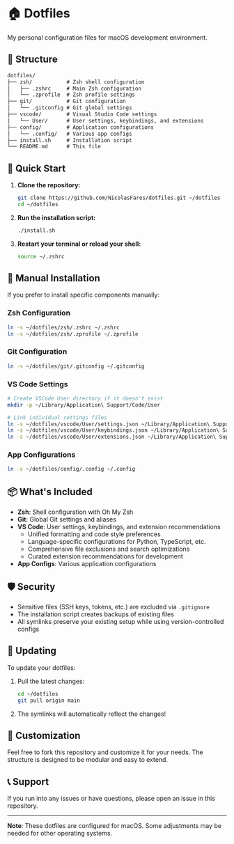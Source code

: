 # 🏠 Dotfiles

My personal configuration files for macOS development environment.

## 📁 Structure

```txt
dotfiles/
├── zsh/           # Zsh shell configuration
│   ├── .zshrc     # Main Zsh configuration
│   └── .zprofile  # Zsh profile settings
├── git/           # Git configuration
│   └── .gitconfig # Git global settings
├── vscode/        # Visual Studio Code settings
│   └── User/      # User settings, keybindings, and extensions
├── config/        # Application configurations
│   └── .config/   # Various app configs
├── install.sh     # Installation script
└── README.md      # This file
```

## 🚀 Quick Start

1. **Clone the repository:**

   ```bash
   git clone https://github.com/NicolasFares/dotfiles.git ~/dotfiles
   cd ~/dotfiles
   ```

2. **Run the installation script:**

   ```bash
   ./install.sh
   ```

3. **Restart your terminal or reload your shell:**

   ```bash
   source ~/.zshrc
   ```

## 🔧 Manual Installation

If you prefer to install specific components manually:

### Zsh Configuration

```bash
ln -s ~/dotfiles/zsh/.zshrc ~/.zshrc
ln -s ~/dotfiles/zsh/.zprofile ~/.zprofile
```

### Git Configuration

```bash
ln -s ~/dotfiles/git/.gitconfig ~/.gitconfig
```

### VS Code Settings

```bash
# Create VSCode User directory if it doesn't exist
mkdir -p ~/Library/Application\ Support/Code/User

# Link individual settings files
ln -s ~/dotfiles/vscode/User/settings.json ~/Library/Application\ Support/Code/User/settings.json
ln -s ~/dotfiles/vscode/User/keybindings.json ~/Library/Application\ Support/Code/User/keybindings.json
ln -s ~/dotfiles/vscode/User/extensions.json ~/Library/Application\ Support/Code/User/extensions.json
```

### App Configurations

```bash
ln -s ~/dotfiles/config/.config ~/.config
```

## 📦 What's Included

- **Zsh**: Shell configuration with Oh My Zsh
- **Git**: Global Git settings and aliases
- **VS Code**: User settings, keybindings, and extension recommendations
  - Unified formatting and code style preferences
  - Language-specific configurations for Python, TypeScript, etc.
  - Comprehensive file exclusions and search optimizations
  - Curated extension recommendations for development
- **App Configs**: Various application configurations

## 🛡️ Security

- Sensitive files (SSH keys, tokens, etc.) are excluded via `.gitignore`
- The installation script creates backups of existing files
- All symlinks preserve your existing setup while using version-controlled configs

## 🔄 Updating

To update your dotfiles:

1. Pull the latest changes:

   ```bash
   cd ~/dotfiles
   git pull origin main
   ```

2. The symlinks will automatically reflect the changes!

## 📝 Customization

Feel free to fork this repository and customize it for your needs. The structure is designed to be modular and easy to extend.

## 📞 Support

If you run into any issues or have questions, please open an issue in this repository.

---

**Note**: These dotfiles are configured for macOS. Some adjustments may be needed for other operating systems.
